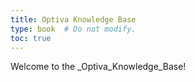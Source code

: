 ```yaml
---
title: Optiva Knowledge Base
type: book  # Do not modify.
toc: true
---
```


Welcome to the _Optiva_Knowledge_Base!
